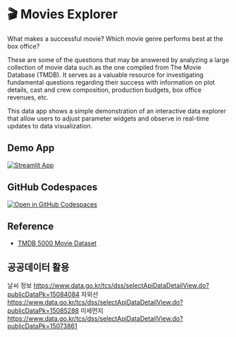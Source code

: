 # 🎬 Movies Explorer

What makes a successful movie? Which movie genre performs best at the box office?

These are some of the questions that may be answered by analyzing a large collection of movie data such as the one compiled from The Movie Database (TMDB). It serves as a valuable resource for investigating fundamental questions regarding their success with information on plot details, cast and crew composition, production budgets, box office revenues, etc.

This data app shows a simple demonstration of an interactive data explorer that allow users to adjust parameter widgets and observe in real-time updates to data visualization.

## Demo App

[![Streamlit App](https://static.streamlit.io/badges/streamlit_badge_black_white.svg)](https://interactive-data-explorer-template.streamlit.app/)

## GitHub Codespaces

[![Open in GitHub Codespaces](https://github.com/codespaces/badge.svg)](https://codespaces.new/dataprofessor/movies-explorer?quickstart=1)

## Reference

- [TMDB 5000 Movie Dataset](https://www.kaggle.com/datasets/tmdb/tmdb-movie-metadata)

## 공공데이터 활용
날씨 정보
https://www.data.go.kr/tcs/dss/selectApiDataDetailView.do?publicDataPk=15084084
자외선
https://www.data.go.kr/tcs/dss/selectApiDataDetailView.do?publicDataPk=15085288
미세먼지
https://www.data.go.kr/tcs/dss/selectApiDataDetailView.do?publicDataPk=15073861

  
